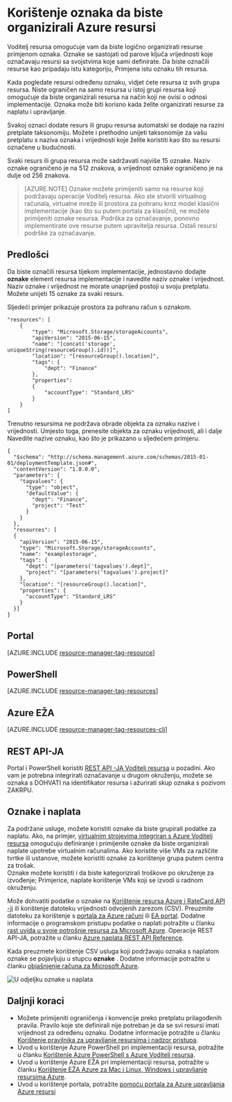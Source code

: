 <properties
    pageTitle="Korištenje oznaka da biste organizirali Azure resurse | Microsoft Azure"
    description="U članku se objašnjava Primjena oznake da biste organizirali resursi za naplatu i upravljanje njima."
    services="azure-resource-manager"
    documentationCenter=""
    authors="tfitzmac"
    manager="timlt"
    editor="tysonn"/>

<tags
    ms.service="azure-resource-manager"
    ms.workload="multiple"
    ms.tgt_pltfrm="AzurePortal"
    ms.devlang="na"
    ms.topic="article"
    ms.date="10/08/2016"
    ms.author="tomfitz"/>


# <a name="using-tags-to-organize-your-azure-resources"></a>Korištenje oznaka da biste organizirali Azure resursi

Voditelj resursa omogućuje vam da biste logično organizirati resurse primjenom oznaka. Oznake se sastojati od parove ključa vrijednosti koje označavaju resursi sa svojstvima koje sami definirate. Da biste označili resurse kao pripadaju istu kategoriju, Primjena istu oznaku tih resursa.

Kada pogledate resursi određenu oznaku, vidjet ćete resursa iz svih grupa resursa. Niste ograničen na samo resursa u istoj grupi resursa koji omogućuje da biste organizirali resursa na način koji ne ovisi o odnosi implementacije. Oznaka može biti korisno kada želite organizirati resurse za naplatu i upravljanje.

Svakoj oznaci dodate resurs ili grupu resursa automatski se dodaje na razini pretplate taksonomiju. Možete i prethodno unijeti taksonomije za vašu pretplatu s naziva oznaka i vrijednosti koje želite koristiti kao što su resursi označene u budućnosti.

Svaki resurs ili grupa resursa može sadržavati najviše 15 oznake. Naziv oznake ograničeno je na 512 znakova, a vrijednost oznake ograničeno je na dulje od 256 znakova.

> [AZURE.NOTE] Oznake možete primijeniti samo na resurse koji podržavaju operacije Voditelj resursa. Ako ste stvorili virtualnog računala, virtualne mreže ili prostora za pohranu kroz model klasični implementacije (kao što su putem portala za klasični), ne možete primijeniti oznake resursa. Podrška za označavanje, ponovno implementirate ove resurse putem upravitelja resursa. Ostali resursi podrške za označavanje.

## <a name="templates"></a>Predlošci

Da biste označili resursa tijekom implementacije, jednostavno dodajte **oznake** element resursa implementacije i navedite naziv oznake i vrijednost. Naziv oznake i vrijednost ne morate unaprijed postoji u svoju pretplatu. Možete unijeti 15 oznake za svaki resurs.

Sljedeći primjer prikazuje prostora za pohranu račun s oznakom.

    "resources": [
        {
            "type": "Microsoft.Storage/storageAccounts",
            "apiVersion": "2015-06-15",
            "name": "[concat('storage', uniqueString(resourceGroup().id))]",
            "location": "[resourceGroup().location]",
            "tags": {
                "dept": "Finance"
            },
            "properties": 
            {
                "accountType": "Standard_LRS"
            }
        }
    ]

Trenutno resursima ne podržava obrade objekta za oznaku nazive i vrijednosti. Umjesto toga, prenesite objekta za oznaku vrijednosti, ali i dalje Navedite nazive oznaku, kao što je prikazano u sljedećem primjeru.

    {
      "$schema": "http://schema.management.azure.com/schemas/2015-01-01/deploymentTemplate.json#",
      "contentVersion": "1.0.0.0",
      "parameters": {
        "tagvalues": {
          "type": "object",
          "defaultValue": {
            "dept": "Finance",
            "project": "Test"
          }
        }
      },
      "resources": [
      {
        "apiVersion": "2015-06-15",
        "type": "Microsoft.Storage/storageAccounts",
        "name": "examplestorage",
        "tags": {
          "dept": "[parameters('tagvalues').dept]",
          "project": "[parameters('tagvalues').project]"
        },
        "location": "[resourceGroup().location]",
        "properties": {
          "accountType": "Standard_LRS"
        }
      }]
    }


## <a name="portal"></a>Portal

[AZURE.INCLUDE [resource-manager-tag-resource](../includes/resource-manager-tag-resources.md)]

## <a name="powershell"></a>PowerShell

[AZURE.INCLUDE [resource-manager-tag-resources](../includes/resource-manager-tag-resources-powershell.md)]

## <a name="azure-cli"></a>Azure EŽA

[AZURE.INCLUDE [resource-manager-tag-resources-cli](../includes/resource-manager-tag-resources-cli.md)]

## <a name="rest-api"></a>REST API-JA

Portal i PowerShell koristiti [REST API -JA Voditelj resursa](https://msdn.microsoft.com/library/azure/dn848368.aspx) u pozadini. Ako vam je potrebna integrirati označavanje u drugom okruženju, možete se oznaka s DOHVATI na identifikator resursa i ažurirati skup oznaka s pozivom ZAKRPU.


## <a name="tags-and-billing"></a>Oznake i naplata

Za podržane usluge, možete koristiti oznake da biste grupirali podatke za naplatu. Ako, na primjer, [virtualnim strojevima integriran s Azure Voditelj resursa](./virtual-machines/virtual-machines-windows-compare-deployment-models.md) omogućuju definiranje i primijenite oznake da biste organizirali naplate upotrebe virtualnim računalima. Ako koristite više VMs za različite tvrtke ili ustanove, možete koristiti oznake za korištenje grupa putem centra za trošak.  
Oznake možete koristiti i da biste kategorizirali troškove po okruženje za izvođenje; Primjerice, naplate korištenje VMs koji se izvodi u radnom okruženju.

Može dohvatiti podatke o oznake na [Korištenje resursa Azure i RateCard API -ji](billing-usage-rate-card-overview.md) ili korištenje datoteku vrijednosti odvojenih zarezom (CSV). Preuzmite datoteku za korištenje s [portala za Azure računi](https://account.windowsazure.com/) ili [EA portal](https://ea.azure.com). Dodatne informacije o programskom pristupu podatke o naplati potražite u članku [rast uvida u svoje potrošnje resursa za Microsoft Azure](billing-usage-rate-card-overview.md). Operacije REST API-JA, potražite u članku [Azure naplata REST API Reference](https://msdn.microsoft.com/library/azure/1ea5b323-54bb-423d-916f-190de96c6a3c).

Kada preuzmete korištenje CSV usluga koji podržavaju oznaka s naplatom oznake se pojavljuju u stupcu **oznake** . Dodatne informacije potražite u članku [objašnjenje računa za Microsoft Azure](billing/billing-understand-your-bill.md).

![U odjeljku oznake u naplata](./media/resource-group-using-tags/billing_csv.png)

## <a name="next-steps"></a>Daljnji koraci

- Možete primijeniti ograničenja i konvencije preko pretplatu prilagođenih pravila. Pravilo koje ste definirali nije potreban je da se svi resursi imati vrijednost za određenu oznaku. Dodatne informacije potražite u članku [Korištenje pravilnika za upravljanje resursima i nadzor pristupa](resource-manager-policy.md).
- Uvod u korištenje Azure PowerShell pri implementaciji resursa, potražite u članku [Korištenje Azure PowerShell s Azure Voditelj resursa](./powershell-azure-resource-manager.md).
- Uvod u korištenje Azure EŽA pri implementaciji resursa, potražite u članku [Korištenje EŽA Azure za Mac i Linux, Windows i upravljanje resursima Azure](./xplat-cli-azure-resource-manager.md).
- Uvod u korištenje portala, potražite [pomoću portala za Azure upravljanja Azure resursi](./azure-portal/resource-group-portal.md)  
